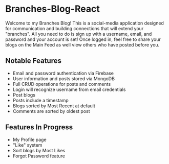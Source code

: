 # Branches-Blog-React

Welcome to my Branches Blog! This is a social-media application designed for communication and building connections that will extend your "branches". All you need to do is sign up with a username, email, and password and your account is set! Once logged in, feel free to share your blogs on the Main Feed as well view others who have posted before you.

## Notable Features
- Email and password authentication via Firebase
- User information and posts stored via MongoDB
- Full CRUD operations for posts and comments
- Login will recognize username from email credentials
- Post blogs
- Posts include a timestamp
- Blogs sorted by Most Recent at default
- Comments are sorted by oldest post

## Features In Progress
- My Profile page
- "Like" system
- Sort blogs by Most Likes
- Forgot Password feature